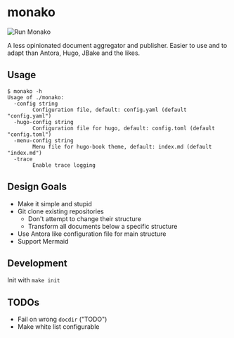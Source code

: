 # monako

![Run Monako](https://github.com/snipem/monako/workflows/Run%20Monako/badge.svg?branch=develop)

A less opinionated document aggregator and publisher. Easier to use and to adapt than Antora, Hugo, JBake and the likes.

## Usage

```
$ monako -h
Usage of ./monako:
  -config string
        Configuration file, default: config.yaml (default "config.yaml")
  -hugo-config string
        Configuration file for hugo, default: config.toml (default "config.toml")
  -menu-config string
        Menu file for hugo-book theme, default: index.md (default "index.md")
  -trace
        Enable trace logging
```

## Design Goals

* Make it simple and stupid
* Git clone existing repositories
  * Don't attempt to change their structure
  * Transform all documents below a specific structure
* Use Antora like configuration file for main structure
* Support Mermaid

## Development

Init with `make init`

## TODOs

* Fail on wrong `docdir` ("TODO")
* Make white list configurable